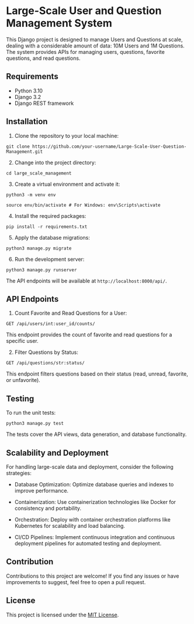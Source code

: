 # Large-Scale User and Question Management System

This Django project is designed to manage Users and Questions at scale, dealing with a considerable amount of data: 10M Users and 1M Questions. The system provides APIs for managing users, questions, favorite questions, and read questions.

## Requirements

- Python 3.10
- Django 3.2
- Django REST framework

## Installation

1. Clone the repository to your local machine:

```git clone https://github.com/your-username/Large-Scale-User-Question-Management.git```

2. Change into the project directory:

```cd large_scale_management```


3. Create a virtual environment and activate it:

```python3 -m venv env```

```source env/bin/activate # For Windows: env\Scripts\activate```

4. Install the required packages:

```pip install -r requirements.txt```

5. Apply the database migrations:

```python3 manage.py migrate```

6. Run the development server:

```python3 manage.py runserver```


The API endpoints will be available at `http://localhost:8000/api/`.

## API Endpoints

1. Count Favorite and Read Questions for a User:

```GET /api/users/int:user_id/counts/```


This endpoint provides the count of favorite and read questions for a specific user.

2. Filter Questions by Status:

```GET /api/questions/str:status/```

This endpoint filters questions based on their status (read, unread, favorite, or unfavorite).

## Testing

To run the unit tests:

```python3 manage.py test```


The tests cover the API views, data generation, and database functionality.

## Scalability and Deployment

For handling large-scale data and deployment, consider the following strategies:

- Database Optimization: Optimize database queries and indexes to improve performance.

- Containerization: Use containerization technologies like Docker for consistency and portability.

- Orchestration: Deploy with container orchestration platforms like Kubernetes for scalability and load balancing.

- CI/CD Pipelines: Implement continuous integration and continuous deployment pipelines for automated testing and deployment.

## Contribution

Contributions to this project are welcome! If you find any issues or have improvements to suggest, feel free to open a pull request.

## License

This project is licensed under the [MIT License](LICENSE).


